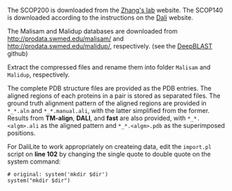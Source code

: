 The SCOP200 is downloaded from the [Zhang's lab](https://zhanggroup.org/TM-align/) website. The SCOP140 is downloaded according to the instructions on the [Dali](http://ekhidna2.biocenter.helsinki.fi/dali/README.benchmark) website.

The Malisam and Malidup databases are downloaded from http://prodata.swmed.edu/malisam/ and http://prodata.swmed.edu/malidup/, respectively. (see the [DeepBLAST](https://github.com/flatironinstitute/deepblast) github)

Extract the compressed files and rename them into folder `Malisam` and `Malidup`, respectively.

The complete PDB structure files are provided as the PDB entries. The aligned regions of each proteins in a pair is stored as separated files. The ground truth alignment pattern of the aligned regions are provided in `*_*.aln` and `*_*.manual.ali`, with the latter simplified from the former. Results from **TM-align**, **DALI**, and **fast** are also provided, with `*_*.<algm>.ali` as the aligned pattern and `*_*.<algm>.pdb` as the superimposed positions.

For DaliLite to work appropriately on createing data, edit the `import.pl` script on **line 102** by changing the single quote to double quote on the system command:
```
# original: system('mkdir $dir')
system("mkdir $dir")
```
